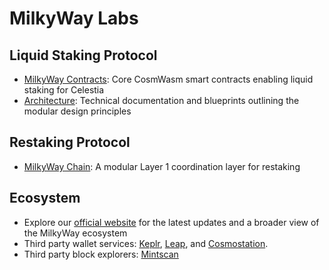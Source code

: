 # MilkyWay Labs

## Liquid Staking Protocol

* [MilkyWay Contracts](https://github.com/milkyway-labs/milkyway-contracts): Core CosmWasm smart contracts enabling liquid staking for Celestia
* [Architecture](https://github.com/milkyway-labs/architecture): Technical documentation and blueprints outlining the modular design principles

## Restaking Protocol

* [MilkyWay Chain](https://github.com/milkyway-labs/milkyway): A modular Layer 1 coordination layer for restaking

## Ecosystem

* Explore our [official website](https://www.milkyway.zone/) for the latest updates and a broader view of the MilkyWay ecosystem
* Third party wallet services: [Keplr](https://docs.osmosis.zone/overview/educate/wallets/keplr/README.md), [Leap](https://chromewebstore.google.com/detail/leap-cosmos-wallet/fcfcfllfndlomdhbehjjcoimbgofdncg), and [Cosmostation](https://chromewebstore.google.com/detail/cosmostation-wallet/fpkhgmpbidmiogeglndfbkegfdlnajnf?hl=en-US).
* Third party block explorers: [Mintscan](https://www.mintscan.io/milkyway)
